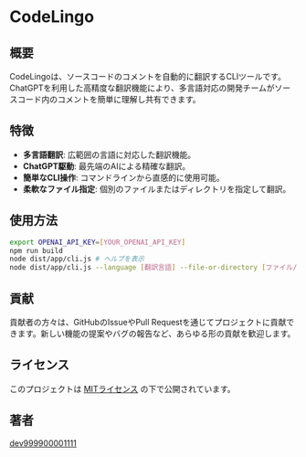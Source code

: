 # CodeLingo

## 概要

CodeLingoは、ソースコードのコメントを自動的に翻訳するCLIツールです。ChatGPTを利用した高精度な翻訳機能により、多言語対応の開発チームがソースコード内のコメントを簡単に理解し共有できます。

## 特徴

- **多言語翻訳**: 広範囲の言語に対応した翻訳機能。
- **ChatGPT駆動**: 最先端のAIによる精確な翻訳。
- **簡単なCLI操作**: コマンドラインから直感的に使用可能。
- **柔軟なファイル指定**: 個別のファイルまたはディレクトリを指定して翻訳。

## 使用方法

```bash
export OPENAI_API_KEY=[YOUR_OPENAI_API_KEY]
npm run build
node dist/app/cli.js # ヘルプを表示
node dist/app/cli.js --language [翻訳言語] --file-or-directory [ファイル/ディレクトリ] --output-dir [出力ディレクトリ]
```

## 貢献

貢献者の方々は、GitHubのIssueやPull Requestを通じてプロジェクトに貢献できます。新しい機能の提案やバグの報告など、あらゆる形の貢献を歓迎します。

## ライセンス

このプロジェクトは [MITライセンス](LICENSE) の下で公開されています。

## 著者

[dev999900001111](https://github.com/dev999900001111)
